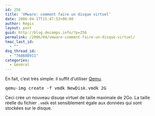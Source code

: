 ```yaml
---
id: 256
title: 'VMware: comment faire un disque virtuel'
date: 2006-04-17T15:47:53+00:00
author: Régis
layout: post
guid: http://blog.decamps.info/?p=256
permalink: /2006/04/vmware-comment-faire-un-disque-virtuel/
tmac_last_id:
  - ""
dsq_thread_id:
  - "768688911"
categories:
  - Général
---
```

En fait, c&rsquo;est très simple: il suffit d&rsquo;utiliser [Qemu](http://fabrice.bellard.free.fr/qemu/ "QEMU is a generic and open source processor emulator which achieves a good emulation speed by using dynamic translation.").

<pre>qemu-img create -f vmdk NewDisk.vmdk 2G
</pre>

Ceci crée un nouveau disuqe virtuel de taille maximale de 2Go. La taille réelle du fichier `.vmdk` est sensiblement égale aux données qui sont stockées sur le disque.